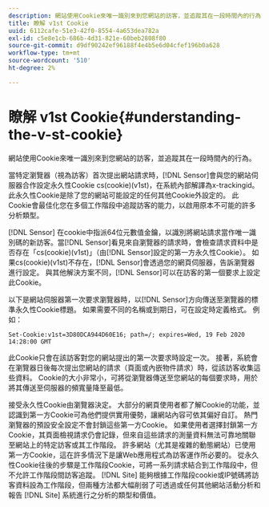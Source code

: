 ```yaml
---
description: 網站使用Cookie來唯一識別來到您網站的訪客，並追蹤其在一段時間內的行為。
title: 瞭解 v1st Cookie
uuid: 6112cafe-51e3-42f0-8554-4a653dea782a
exl-id: c5e8e1cb-686b-4d31-821e-60beb2808f80
source-git-commit: d9df90242ef96188f4e4b5e6d04cfef196b0a628
workflow-type: tm+mt
source-wordcount: '510'
ht-degree: 2%

---
```


# 瞭解 v1st Cookie{#understanding-the-v-st-cookie}

網站使用Cookie來唯一識別來到您網站的訪客，並追蹤其在一段時間內的行為。

當特定瀏覽器（視為訪客）首次提出網站請求時，[!DNL Sensor]會與您的網站伺服器合作設定永久性Cookie cs(cookie)(v1st)，在系統內部解譯為x-trackingid。 此永久性Cookie是除了您的網站可能設定的任何其他Cookie外設定的。 此Cookie會最佳化您在多個工作階段中追蹤訪客的能力，以啟用原本不可能的許多分析類型。

[!DNL Sensor] 在cookie中指派64位元數值金鑰，以識別將網站請求當作唯一識別碼的新訪客。當[!DNL Sensor]看見來自瀏覽器的請求時，會檢查請求資料中是否存在「cs(cookie)(v1st)」（由[!DNL Sensor]設定的第一方永久性Cookie）。 如果cs(cookie)(v1st)不存在，[!DNL Sensor]會透過您的網頁伺服器，告訴瀏覽器進行設定。 與其他解決方案不同，[!DNL Sensor]可以在訪客的第一個要求上設定此Cookie。

以下是網站伺服器第一次要求瀏覽器時，以[!DNL Sensor]方向傳送至瀏覽器的標準永久性Cookie標題。 如果需要不同的名稱或到期日，可在設定時定義格式。 例如：

```
Set-Cookie:v1st=3D80DCA944D60E16; path=/; expires=Wed, 19 Feb 2020 14:28:00 GMT
```

此Cookie只會在該訪客對您的網站提出的第一次要求時設定一次。 接著，系統會在瀏覽器日後每次提出您網站的請求（頁面或內嵌物件請求）時，從該訪客收集這些資料。 Cookie的大小非常小，可將從瀏覽器傳送至您網站的每個要求時，用於將其傳送至伺服器的頻寬量降至最低。

接受永久性Cookie由瀏覽器決定。 大部分的網頁使用者都了解Cookie的功能，並認識到第一方Cookie可為他們提供實用優勢，讓網站內容可依其偏好自訂。 熱門瀏覽器的預設安全設定不會封鎖這些第一方Cookie。 如果使用者選擇封鎖第一方Cookie，其頁面檢視請求仍會記錄，但來自這些請求的測量資料無法可靠地關聯至網站上的特定訪客或其工作階段。 許多網站（尤其是複雜的動態網站）已使用第一方Cookie，這在許多情況下是讓Web應用程式為訪客運作所必要的。 從永久性Cookie往後的步驟是工作階段Cookie，可將一系列請求結合到工作階段中，但不允許工作階段間訪客追蹤。 [!DNL Site] 能夠根據工作階段cookie或IP號碼將訪客資料設為工作階段，但兩種方法都大幅削弱了可透過或任何其他網站活動分析和報告 [!DNL Site] 系統進行之分析的類型和價值。
